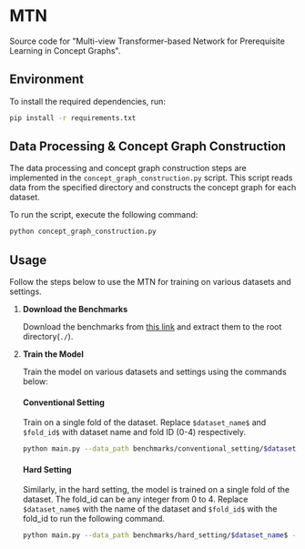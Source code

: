 # MTN

Source code for "Multi-view Transformer-based Network for Prerequisite Learning in Concept Graphs".

## Environment

To install the required dependencies, run:

```bash
pip install -r requirements.txt
```

## Data Processing & Concept Graph Construction

The data processing and concept graph construction steps are implemented in the `concept_graph_construction.py` script. This script reads data from the specified directory and constructs the concept graph for each dataset.

To run the script, execute the following command:

```bash
python concept_graph_construction.py
```

## Usage

Follow the steps below to use the MTN for training on various datasets and settings.

1. **Download the Benchmarks**

   Download the benchmarks from [this link](https://drive.google.com/file/d/1ufYxZG4HPIAMzW1bxeGTnrEM2w4xQOcn/view?usp=sharing) and extract them to the root directory(`./`).

2. **Train the Model**

   Train the model on various datasets and settings using the commands below:

   #### Conventional Setting

   Train on a single fold of the dataset. Replace `$dataset_name$` and `$fold_id$` with dataset name and fold ID (0-4) respectively.

    ```bash
    python main.py --data_path benchmarks/conventional_setting/$dataset_name$ --fold_id $fold_id$
    ```

   #### Hard Setting

    Similarly, in the hard setting, the model is trained on a single fold of the dataset. The fold_id can be any integer from 0 to 4. Replace `$dataset_name$` with the name of the dataset and `$fold_id$` with the fold_id to run the following command.

    ```bash
    python main.py --data_path benchmarks/hard_setting/$dataset_name$ --fold_id $fold_id$
    ```
    

